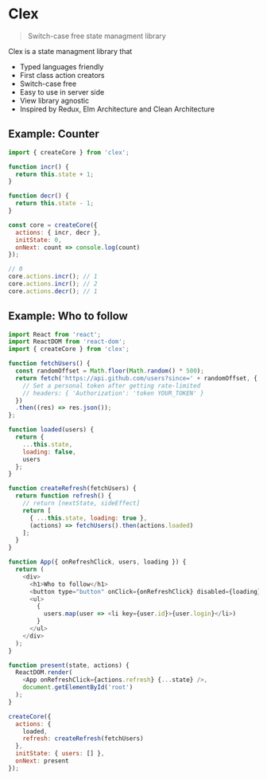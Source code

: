 # Clex
> Switch-case free state managment library

Clex is a state managment library that
- Typed languages friendly
- First class action creators
- Switch-case free
- Easy to use in server side
- View library agnostic
- Inspired by Redux, Elm Architecture and Clean Architecture

## Example: Counter
```js
import { createCore } from 'clex';

function incr() {
  return this.state + 1;
}

function decr() {
  return this.state - 1;
}

const core = createCore({
  actions: { incr, decr },
  initState: 0,
  onNext: count => console.log(count)
});

// 0
core.actions.incr(); // 1
core.actions.incr(); // 2
core.actions.decr(); // 1
```

## Example: Who to follow
```js
import React from 'react';
import ReactDOM from 'react-dom';
import { createCore } from 'clex';

function fetchUsers() {
  const randomOffset = Math.floor(Math.random() * 500);
  return fetch('https://api.github.com/users?since=' + randomOffset, {
    // Set a personal token after getting rate-limited
    // headers: { 'Authorization': 'token YOUR_TOKEN' }
  })
  .then((res) => res.json());
};

function loaded(users) {
  return {
    ...this.state,
    loading: false,
    users
  };
}

function createRefresh(fetchUsers) {
  return function refresh() {
    // return [nextState, sideEffect]
    return [
      { ...this.state, loading: true },
      (actions) => fetchUsers().then(actions.loaded)
    ];
  }
}

function App({ onRefreshClick, users, loading }) {
  return (
    <div>
      <h1>Who to follow</h1>
      <button type="button" onClick={onRefreshClick} disabled={loading}>Refresh</button>
      <ul>
        {
          users.map(user => <li key={user.id}>{user.login}</li>)
        }
      </ul>
    </div>
  );
}

function present(state, actions) {
  ReactDOM.render(
    <App onRefreshClick={actions.refresh} {...state} />,
    document.getElementById('root')
  );
}

createCore({
  actions: {
    loaded,
    refresh: createRefresh(fetchUsers)
  },
  initState: { users: [] },
  onNext: present
});
```
